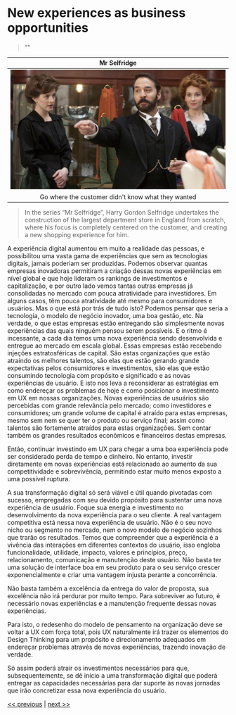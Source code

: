 # New experiences as business opportunities

>""

| Mr Selfridge |
| :---: |
|![](../../images/new_experiences_as_business_opportunities.png)|
|Go where the customer didn't know what they wanted|

>In the series “Mr Selfridge”, Harry Gordon Selfridge undertakes the construction of the largest department store in England from scratch, where his focus is completely centered on the customer, and creating a new shopping experience for him.

A experiência digital aumentou em muito a realidade das pessoas, e possibilitou uma vasta gama de experiências que sem as tecnologias digitais, jamais poderiam ser produzidas. Podemos observar quantas empresas inovadoras permitiram a criação dessas novas experiências em nível global e que hoje lideram os rankings de investimentos e capitalização, e por outro lado vemos tantas outras empresas já consolidadas no mercado com pouca atratividade para investidores. Em alguns casos, têm pouca atratividade até mesmo para consumidores e usuários. Mas o que está por trás de tudo isto? Podemos pensar que seria a tecnologia, o modelo de negócio inovador, uma boa gestão, etc. Na verdade, o que estas empresas estão entregando são simplesmente novas experiências das quais ninguém pensou serem possíveis. E o ritmo é incessante, a cada dia temos uma nova experiência sendo desenvolvida e entregue ao mercado em escala global. Essas empresas estão recebendo injeções estratosféricas de capital. São estas organizações que estão atraindo os melhores talentos, são elas que estão gerando grande expectativas pelos consumidores e investimentos, são elas que estão consumindo tecnologia com propósito e significado e as novas experiências de usuário. E isto nos leva a reconsiderar as estratégias em como endereçar os problemas de hoje e como posicionar o investimento em UX em nossas organizações. Novas experiências de usuários são percebidas com grande relevância pelo mercado; como investidores e consumidores; um grande volume de capital é atraído para estas empresas, mesmo sem nem se quer ter o produto ou serviço final; assim como talentos são fortemente atraídos para estas organizações. Sem contar também os grandes resultados econômicos e financeiros destas empresas.

Então, continuar investindo em UX para chegar a uma boa experiência pode ser considerado perda de tempo e dinheiro. No entanto, investir diretamente em novas experiências está relacionado ao aumento da sua competitividade e sobrevivência, permitindo estar muito menos exposto a uma possível ruptura.

A sua transformação digital só será viável e útil quando pivotadas com sucesso, empregadas com seu devido propósito para sustentar uma nova experiência de usuário. Foque sua energia e investimento no desenvolvimento da nova experiência para o seu cliente. A real vantagem competitiva está nessa nova experiência de usuário. Não é o seu novo nicho ou segmento no mercado, nem o novo modelo de negócio sozinhos que trarão os resultados. Temos que compreender que a experiência é a vivência das interações em diferentes contextos do usuário, isso engloba funcionalidade, utilidade, impacto, valores e princípios, preço, relacionamento, comunicação e manutenção deste usuário. Não basta ter uma solução de interface boa em seu produto para o seu serviço crescer exponencialmente e criar uma vantagem injusta perante a concorrência.

Não basta também a excelência da entrega do valor de proposta, sua excelência não irá perdurar por muito tempo. Para sobreviver ao futuro, é necessário novas experiências e a manutenção frequente dessas novas experiências.

Para isto, o redesenho do modelo de pensamento na organização deve se voltar a UX com força total, pois UX naturalmente irá trazer os elementos do Design Thinking para um propósito e direcionamento adequados em endereçar problemas através de novas experiências, trazendo inovação de verdade.

Só assim poderá atrair os investimentos necessários para que, subsequentemente, se dê início a uma transformação digital que poderá entregar as capacidades necessárias para dar suporte às novas jornadas que irão concretizar essa nova experiência do usuário.

[<< previous](2-addiction_to_problems.md) | [next >>](4-tasting_your_own_cupcake.md)
